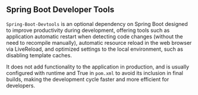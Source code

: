 ## Spring Boot Developer Tools

`Spring-Boot-Devtools` is an optional dependency on Spring Boot designed to improve productivity during development, offering tools such as application automatic restart when detecting code changes (without the need to recompile manually), automatic resource reload in the web browser via LiveReload, and optimized settings to the local environment, such as disabling template caches.

It does not add functionality to the application in production, and is usually configured with <scope>runtime</scope> and <optional>True</optional> in `pom.xml` to avoid its inclusion in final builds, making the development cycle faster and more efficient for developers.
